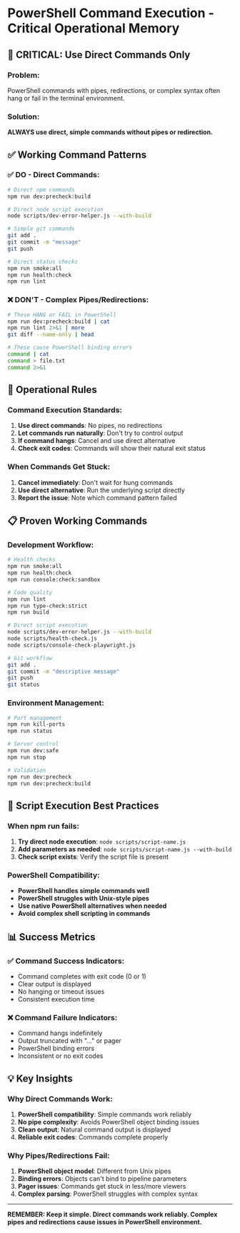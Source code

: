 # PowerShell Command Execution - Critical Operational Memory

## 🚨 **CRITICAL: Use Direct Commands Only**

### **Problem:**
PowerShell commands with pipes, redirections, or complex syntax often hang or fail in the terminal environment.

### **Solution:**
**ALWAYS use direct, simple commands without pipes or redirection.**

## ✅ **Working Command Patterns**

### **✅ DO - Direct Commands:**
```bash
# Direct npm commands
npm run dev:precheck:build

# Direct node script execution  
node scripts/dev-error-helper.js --with-build

# Simple git commands
git add .
git commit -m "message"
git push

# Direct status checks
npm run smoke:all
npm run health:check
npm run lint
```

### **❌ DON'T - Complex Pipes/Redirections:**
```bash
# These HANG or FAIL in PowerShell
npm run dev:precheck:build | cat
npm run lint 2>&1 | more
git diff --name-only | head

# These cause PowerShell binding errors
command | cat
command > file.txt
command 2>&1
```

## 🎯 **Operational Rules**

### **Command Execution Standards:**
1. **Use direct commands**: No pipes, no redirections
2. **Let commands run naturally**: Don't try to control output
3. **If command hangs**: Cancel and use direct alternative
4. **Check exit codes**: Commands will show their natural exit status

### **When Commands Get Stuck:**
1. **Cancel immediately**: Don't wait for hung commands
2. **Use direct alternative**: Run the underlying script directly
3. **Report the issue**: Note which command pattern failed

## 📋 **Proven Working Commands**

### **Development Workflow:**
```bash
# Health checks
npm run smoke:all
npm run health:check
npm run console:check:sandbox

# Code quality
npm run lint
npm run type-check:strict
npm run build

# Direct script execution
node scripts/dev-error-helper.js --with-build
node scripts/health-check.js
node scripts/console-check-playwright.js

# Git workflow
git add .
git commit -m "descriptive message"
git push
git status
```

### **Environment Management:**
```bash
# Port management
npm run kill-ports
npm run status

# Server control
npm run dev:safe
npm run stop

# Validation
npm run dev:precheck
npm run dev:precheck:build
```

## 🔧 **Script Execution Best Practices**

### **When npm run fails:**
1. **Try direct node execution**: `node scripts/script-name.js`
2. **Add parameters as needed**: `node scripts/script-name.js --with-build`
3. **Check script exists**: Verify the script file is present

### **PowerShell Compatibility:**
- **PowerShell handles simple commands well**
- **PowerShell struggles with Unix-style pipes**
- **Use native PowerShell alternatives when needed**
- **Avoid complex shell scripting in commands**

## 📊 **Success Metrics**

### **✅ Command Success Indicators:**
- Command completes with exit code (0 or 1)
- Clear output is displayed
- No hanging or timeout issues
- Consistent execution time

### **❌ Command Failure Indicators:**
- Command hangs indefinitely
- Output truncated with "..." or pager
- PowerShell binding errors
- Inconsistent or no exit codes

## 💡 **Key Insights**

### **Why Direct Commands Work:**
1. **PowerShell compatibility**: Simple commands work reliably
2. **No pipe complexity**: Avoids PowerShell object binding issues
3. **Clean output**: Natural command output is displayed
4. **Reliable exit codes**: Commands complete properly

### **Why Pipes/Redirections Fail:**
1. **PowerShell object model**: Different from Unix pipes
2. **Binding errors**: Objects can't bind to pipeline parameters
3. **Pager issues**: Commands get stuck in less/more viewers
4. **Complex parsing**: PowerShell struggles with complex syntax

---

**REMEMBER: Keep it simple. Direct commands work reliably. Complex pipes and redirections cause issues in PowerShell environment.**
